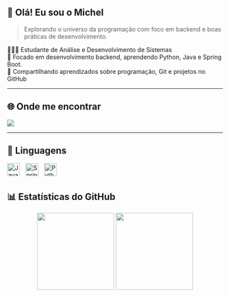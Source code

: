 ## 👋 Olá! Eu sou o Michel  
> Explorando o universo da programação com foco em backend e boas práticas de desenvolvimento.

<!-- Sobre mim -->
👨🏻‍💻 Estudante de Análise e Desenvolvimento de Sistemas  
🎯 Focado em desenvolvimento backend, aprendendo Python, Java e Spring Boot.  
📘 Compartilhando aprendizados sobre programação, Git e projetos no GitHub  

---

## 🌐 Onde me encontrar

<div align="left">
  <a href="https://www.linkedin.com/in/michel-santos-807b312a6/" target="_blank">
    <img src="https://img.shields.io/badge/-LinkedIn-0A66C2?style=for-the-badge&logo=linkedin&logoColor=white" />
  </a>
</div>

---

## 🧰 Linguagens

<img align="left" alt="Java" width="30px" style="padding-right:10px;" src="https://cdn.jsdelivr.net/gh/devicons/devicon/icons/java/java-original.svg" />
<img align="left" alt="Spring" width="30px" style="padding-right:10px;" src="https://cdn.jsdelivr.net/gh/devicons/devicon/icons/spring/spring-original.svg" />
<img align="left" alt="Python" width="30px" style="padding-right:10px;" src="https://devicon-website.vercel.app/api/python/original-wordmark.svg" />

<br /><br />

## 📊 Estatísticas do GitHub

<div align="center">
  <!-- Atividade geral -->
  <img height="180em" src="https://github-readme-stats.vercel.app/api?username=Michelsantoscode&show_icons=true&theme=dracula&include_all_commits=true&count_private=true&hide_border=false&icon_color=777bd9&title_color=777bd9&bg_color=1a181a" />
   
  <!-- Linguagens mais usadas -->
  <img height="180em" src="https://github-readme-stats.vercel.app/api/top-langs/?username=Michelsantoscode&layout=compact&langs_count=7&theme=dracula&hide_border=false&title_color=777bd9&bg_color=1a181a&text_color=ffffff" />
</div>

